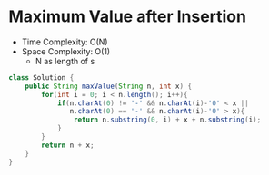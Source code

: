 # Maximum Value after Insertion

- Time Complexity: O(N)
- Space Complexity: O(1)
  - N as length of s

```java
class Solution {
    public String maxValue(String n, int x) {
        for(int i = 0; i < n.length(); i++){
            if(n.charAt(0) != '-' && n.charAt(i)-'0' < x ||
               n.charAt(0) == '-' && n.charAt(i)-'0' > x){
                return n.substring(0, i) + x + n.substring(i);
            }
        }
        return n + x;
    }
}
```
